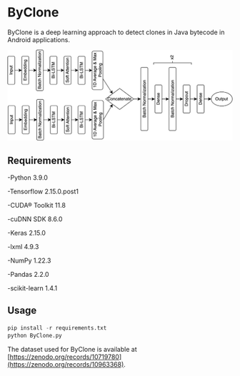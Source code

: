 # ByClone
ByClone is a deep learning approach to detect clones in Java bytecode in Android applications. 

![ByClone Process Diagram](https://github.com/mia9704/ByClone/blob/main/ByClone.png?raw=true)

## Requirements

-Python 3.9.0

-Tensorflow 2.15.0.post1

-CUDA® Toolkit 11.8

-cuDNN SDK 8.6.0

-Keras 2.15.0

-lxml 4.9.3

-NumPy 1.22.3

-Pandas 2.2.0

-scikit-learn 1.4.1

## Usage
```python
pip install -r requirements.txt
python ByClone.py
```

The dataset used for ByClone is available at [https://zenodo.org/records/10719780](https://zenodo.org/records/10963368).
